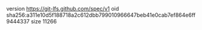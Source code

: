 version https://git-lfs.github.com/spec/v1
oid sha256:a311e10d5f188718a2c612dbb799010966647beb41e0cab7ef864e6ff9444337
size 11266

